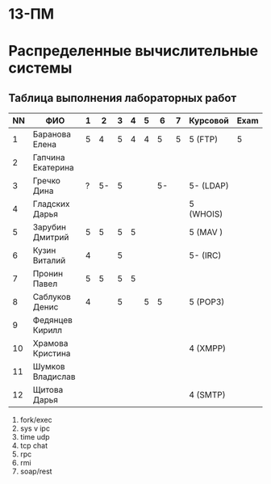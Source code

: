 # 13-ПМ
# Распределенные вычислительные системы

## Таблица выполнения лабораторных работ

| NN  | ФИО               | 1   | 2   | 3   | 4   | 5   | 6   | 7   | Курсовой  | Exam |
| --- | ----------------- | --- | --- | --- | --- | --- | --- | --- | --------- | ---- |
| 1   | Баранова Елена    | 5   | 4   | 5   | 4   | 4   | 5   | 5   | 5 (FTP)   | 5    |
| 2   | Гапчина Екатерина |     |     |     |     |     |     |     |           |      |
| 3   | Гречко Дина       | ?   | 5-  | 5   |     |     | 5-  |     | 5- (LDAP) |      |
| 4   | Гладских Дарья    |     |     |     |     |     |     |     | 5 (WHOIS) |      |
| 5   | Зарубин Дмитрий   | 5   | 5   | 5   | 5   |     |     |     | 5 (MAV  ) |      |
| 6   | Кузин Виталий     | 4   |     | 5   |     |     |     |     | 5- (IRC)  |      |
| 7   | Пронин Павел      | 5   | 5   | 5   | 5   |     |     |     |           |      |
| 8   | Саблуков Денис    | 4   |     | 5   |     | 5   | 5   |     | 5 (POP3)  |      |
| 9   | Федянцев Кирилл   |     |     |     |     |     |     |     |           |      |
| 10  | Храмова Кристина  |     |     |     |     |     |     |     | 4 (XMPP)  |      |
| 11  | Шумков Владислав  |     |     |     |     |     |     |     |           |      |
| 12  | Щитова Дарья      |     |     |     |     |     |     |     | 4 (SMTP)  |      |

1. fork/exec
2. sys v ipc
3. time udp
4. tcp chat
5. rpc
6. rmi
7. soap/rest
